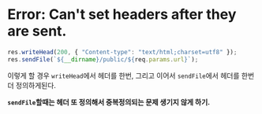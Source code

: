 # Error: Can't set headers after they are sent.

```js
res.writeHead(200, { "Content-type": "text/html;charset=utf8" });
res.sendFile(`${__dirname}/public/${req.params.url}`);
```

이렇게 할 경우 `writeHead`에서 헤더를 한번, 그리고 이어서 `sendFile`에서 헤더를 한번 더 정의하게된다.

**`sendFile`할때는 헤더 또 정의해서 중복정의되는 문제 생기지 않게 하기.**
